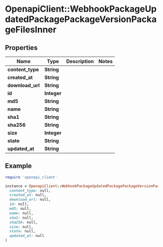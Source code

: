 # OpenapiClient::WebhookPackageUpdatedPackagePackageVersionPackageFilesInner

## Properties

| Name | Type | Description | Notes |
| ---- | ---- | ----------- | ----- |
| **content_type** | **String** |  |  |
| **created_at** | **String** |  |  |
| **download_url** | **String** |  |  |
| **id** | **Integer** |  |  |
| **md5** | **String** |  |  |
| **name** | **String** |  |  |
| **sha1** | **String** |  |  |
| **sha256** | **String** |  |  |
| **size** | **Integer** |  |  |
| **state** | **String** |  |  |
| **updated_at** | **String** |  |  |

## Example

```ruby
require 'openapi_client'

instance = OpenapiClient::WebhookPackageUpdatedPackagePackageVersionPackageFilesInner.new(
  content_type: null,
  created_at: null,
  download_url: null,
  id: null,
  md5: null,
  name: null,
  sha1: null,
  sha256: null,
  size: null,
  state: null,
  updated_at: null
)
```

